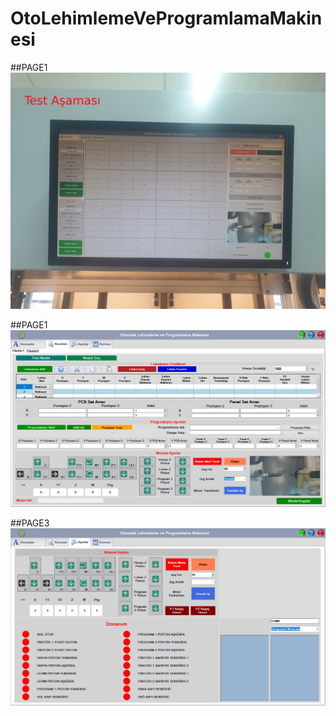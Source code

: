 # OtoLehimlemeVeProgramlamaMakinesi

##PAGE1
![alt text](https://github.com/FatihCengiz/OtoLehimlemeVeProgramlamaMakinesi/blob/main/OtoLehimlemeVeProgramlamaMakinesi/Resources/Page2.jpg)

##PAGE1
![alt text](https://github.com/FatihCengiz/OtoLehimlemeVeProgramlamaMakinesi/blob/main/OtoLehimlemeVeProgramlamaMakinesi/Resources/Page1.jpg)

##PAGE3
![alt text](https://github.com/FatihCengiz/OtoLehimlemeVeProgramlamaMakinesi/blob/main/OtoLehimlemeVeProgramlamaMakinesi/Resources/Page3.jpg)


